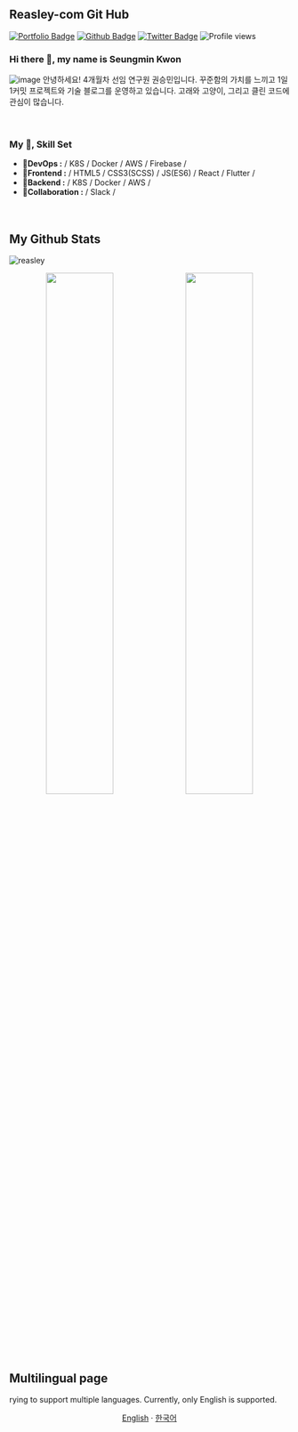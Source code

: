 ## Reasley-com Git Hub
[![Portfolio Badge](https://img.shields.io/badge/portfolio-web-blue?style=flat&link=reasley.com/)](reasley.com/)
[![Github Badge](https://img.shields.io/badge/-reasley-grey?style=flat&logo=github&logoColor=white&link=https://github.com/reasley/)](https://www.github.com/reasley-com/)
[![Twitter Badge](https://img.shields.io/badge/-reasley-00acee?style=flat&logo=twitter&logoColor=white&link=https://twitter.com/reasley/)](https://www.twitter.com/reasley/)
![Profile views](https://gpvc.arturio.dev/reasley-com)  



### Hi there 👋, my name is Seungmin Kwon
![image](https://user-images.githubusercontent.com/33018600/116790473-49faa200-aaef-11eb-8234-32c55c909e5e.png)
안녕하세요! 4개월차 선임 연구원 권승민입니다. 
꾸준함의 가치를 느끼고 1일 1커밋 프로젝트와 기술 블로그를 운영하고 있습니다.
고래와 고양이, 그리고 클린 코드에 관심이 많습니다.


ㅤ
### My 📝, Skill Set
- **🔭DevOps   :** / K8S / Docker / AWS / Firebase /
- **🌱Frontend :** / HTML5 / CSS3(SCSS) / JS(ES6) / React / Flutter /
- **💬Backend  :** / K8S / Docker / AWS /
- **👯Collaboration :** / Slack /


ㅤ

## My Github Stats
<p align=left> <img src=https://komarev.com/ghpvc/?username=reasley-com alt=reasley /> </p>

<p align="center">
  <img src=https://github-readme-stats.vercel.app/api?username=reasley-com&show_icons=true&count_private=true width="49%" /> <img src=https://github-readme-streak-stats.herokuapp.com/?user=reasley-com width="49%" />
</p>

ㅤ

## Multilingual page
rying to support multiple languages.
Currently, only English is supported.
<p align="center">
  <a href="https://github.com/reasley-com">English</a>
  ·
  <a href="/docs/README_kr.md">한국어</a>
</p>


